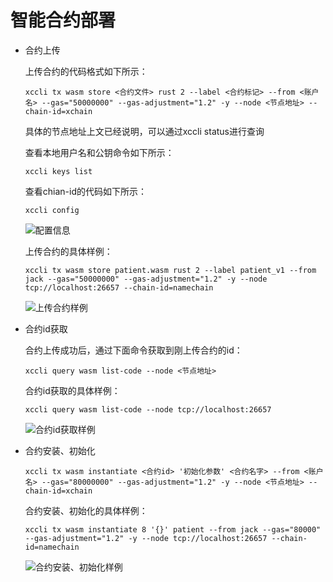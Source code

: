 # 智能合约部署

- 合约上传

    上传合约的代码格式如下所示：

    ```
    xccli tx wasm store <合约文件> rust 2 --label <合约标记> --from <账户名> --gas="50000000" --gas-adjustment="1.2" -y --node <节点地址> --chain-id=xchain
    ```

    具体的节点地址上文已经说明，可以通过xccli status进行查询

    查看本地用户名和公钥命令如下所示：

    ```
    xccli keys list 
    ```

    查看chian-id的代码如下所示：
    
    ```
    xccli config
    ```

    ![配置信息](picture/4280cb852d6ef8e98473ae961dff0c83.png "配置信息")

    上传合约的具体样例：   
    ```
    xccli tx wasm store patient.wasm rust 2 --label patient_v1 --from jack --gas="50000000" --gas-adjustment="1.2" -y --node tcp://localhost:26657 --chain-id=namechain
    ```
    ![上传合约样例](picture/d72b9484800f7a15368246a6cdf8ca2d.png)

- 合约id获取

    合约上传成功后，通过下面命令获取到刚上传合约的id：

    ```
    xccli query wasm list-code --node <节点地址>
    ```

    合约id获取的具体样例：   
    ```
    xccli query wasm list-code --node tcp://localhost:26657
    ```
    ![合约id获取样例](picture/5c3189e54f3a7a7b2e70676e1ce82fac.png)

- 合约安装、初始化

    ```
    xccli tx wasm instantiate <合约id> '初始化参数' <合约名字> --from <账户名> --gas="80000000" --gas-adjustment="1.2" -y --node <节点地址> --chain-id=xchain
    ```

    合约安装、初始化的具体样例：   
    ```
    xccli tx wasm instantiate 8 '{}' patient --from jack --gas="80000" --gas-adjustment="1.2" -y --node tcp://localhost:26657 --chain-id=namechain
    ```
    ![合约安装、初始化样例](picture/109b5c572e9245c738e085bf75784b63.png "合约安装、初始化样例")